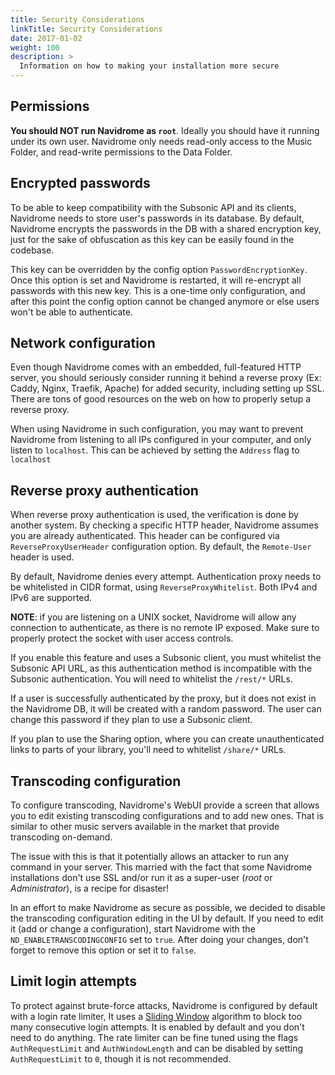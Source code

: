 ```yaml
---
title: Security Considerations
linkTitle: Security Considerations
date: 2017-01-02
weight: 100
description: >
  Information on how to making your installation more secure
---
```



## Permissions

**You should NOT run Navidrome as `root`**. Ideally you should have it running under its own user. Navidrome only
needs read-only access to the Music Folder, and read-write permissions to the Data Folder.

## Encrypted passwords
To be able to keep compatibility with the Subsonic API and its clients, Navidrome needs to store user's passwords in its database. By default, Navidrome
encrypts the passwords in the DB with a shared encryption key, just for the sake of obfuscation as this key can be easily found in the codebase.

This key can be overridden by the config option `PasswordEncryptionKey`. Once this option is set and Navidrome is restarted, it will re-encrypt all passwords with this new key. This is a one-time only configuration, and after this point the config option cannot be changed anymore or else users won't be able to authenticate.

## Network configuration

Even though Navidrome comes with an embedded, full-featured HTTP server, you should seriously consider running it
behind a reverse proxy (Ex: Caddy, Nginx, Traefik, Apache) for added security, including setting up SSL.
There are tons of good resources on the web on how to properly setup a reverse proxy.

When using Navidrome in such configuration, you may want to prevent Navidrome from listening to all IPs configured
in your computer, and only listen to `localhost`. This can be achieved by setting the `Address` flag to `localhost`

## Reverse proxy authentication

When reverse proxy authentication is used, the verification is done by another system. By checking a specific HTTP header,
Navidrome assumes you are already authenticated. This header can be configured via `ReverseProxyUserHeader` configuration
option. By default, the `Remote-User` header is used.

By default, Navidrome denies every attempt. Authentication proxy needs to be whitelisted in CIDR format, using 
`ReverseProxyWhitelist`. Both IPv4 and IPv6 are supported. 

**NOTE**: if you are listening on a UNIX socket, Navidrome will allow any connection to authenticate, as there is no 
remote IP exposed. Make sure to properly protect the socket with user access controls.

If you enable this feature and uses a Subsonic client, you must whitelist the Subsonic API URL, as this authentication
method is incompatible with the Subsonic authentication. You will need to whitelist the `/rest/*` URLs.

If a user is successfully authenticated by the proxy, but it does not exist in the Navidrome DB, it will be created with 
a random password. The user can change this password if they plan to use a Subsonic client.

If you plan to use the Sharing option, where you can create unauthenticated links to parts of your library, you'll 
need to whitelist `/share/*` URLs. 

## Transcoding configuration

To configure transcoding, Navidrome's WebUI provide a screen that allows you to edit existing
transcoding configurations and to add new ones. That is similar to other music servers available
in the market that provide transcoding on-demand.

The issue with this is that it potentially allows an attacker to run any command in your server.
This married with the fact that some Navidrome installations don't use SSL and/or run it as a
super-user (_root_ or _Administrator_), is a recipe for disaster!

In an effort to make Navidrome as secure as possible, we decided to disable the transcoding
configuration editing in the UI by default. If you need to edit it (add or change a configuration),
start Navidrome with the `ND_ENABLETRANSCODINGCONFIG` set to `true`. After doing your changes,
don't forget to remove this option or set it to `false`.

## Limit login attempts

To protect against brute-force attacks, Navidrome is configured by default with a login rate limiter,
It uses a [Sliding Window](https://blog.cloudflare.com/counting-things-a-lot-of-different-things/#slidingwindowstotherescue)
algorithm to block too many consecutive login attempts. It is enabled by default and you don't need to do anything.
The rate limiter can be fine tuned using the flags `AuthRequestLimit` and `AuthWindowLength` and can be disabled by 
setting `AuthRequestLimit` to `0`, though it is not recommended.

